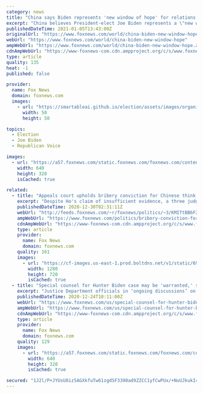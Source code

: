 ```yaml
---
category: news
title: "China says Biden represents 'new window of hope' for relations with US"
excerpt: "China believes President-elect Joe Biden represents a \"new window of hope\" for the country's relationship with the United States."
publishedDateTime: 2021-01-05T13:43:00Z
originalUrl: "https://www.foxnews.com/world/china-biden-new-window-hope"
webUrl: "https://www.foxnews.com/world/china-biden-new-window-hope"
ampWebUrl: "https://www.foxnews.com/world/china-biden-new-window-hope.amp"
cdnAmpWebUrl: "https://www-foxnews-com.cdn.ampproject.org/c/s/www.foxnews.com/world/china-biden-new-window-hope.amp"
type: article
quality: 135
heat: -1
published: false

provider:
  name: Fox News
  domain: foxnews.com
  images:
    - url: "https://smartableai.github.io/election/assets/images/organizations/foxnews.com-50x50.jpg"
      width: 50
      height: 50

topics:
  - Election
  - Joe Biden
  - Republican Voice

images:
  - url: "https://a57.foxnews.com/static.foxnews.com/foxnews.com/content/uploads/2020/11/640/320/RTX-joe-biden-xi-jinping.jpg?ve=1&tl=1"
    width: 640
    height: 320
    isCached: true

related:
  - title: "Appeals court upholds bribery conviction for Chinese think tank official with ties to Hunter Biden"
    excerpt: "Despite Ho's claim of insufficient evidence, a three judge panel said evidence introduced at trial was \"more than sufficient\" to prove that Ho acted on behalf of a U.S. non-governmental organization to \"assist it in obtaining business for CEFC Energy\""
    publishedDateTime: 2020-12-30T02:31:11Z
    webUrl: "http://feeds.foxnews.com/~r/foxnews/politics/~3/KMITtBB6F2M/bribery-conviction-for-chinese-think-tank-official-linked-to-hunter-biden-upheld-by-appeals-court"
    ampWebUrl: "https://www.foxnews.com/politics/bribery-conviction-for-chinese-think-tank-official-linked-to-hunter-biden-upheld-by-appeals-court.amp"
    cdnAmpWebUrl: "https://www-foxnews-com.cdn.ampproject.org/c/s/www.foxnews.com/politics/bribery-conviction-for-chinese-think-tank-official-linked-to-hunter-biden-upheld-by-appeals-court.amp"
    type: article
    provider:
      name: Fox News
      domain: foxnews.com
    quality: 161
    images:
      - url: "https://cf-images.us-east-1.prod.boltdns.net/v1/static/694940094001/d90667df-9a09-4955-8806-c48fe612bb47/823ee515-1a59-4a1f-b49e-7f388dbbadd6/1280x720/match/image.jpg"
        width: 1280
        height: 720
        isCached: true
  - title: "Special counsel for Hunter Biden case may be 'warranted,' some at DOJ say: sources"
    excerpt: "Justice Department officials in ‘ongoing discussions’ on Hunter Biden special counsel, sources say High-level officials within the Justice Department are in \"ongoing discussions\" on whether to appoint a special counsel to take over the investigation into Hunter Biden,"
    publishedDateTime: 2020-12-24T10:11:00Z
    webUrl: "https://www.foxnews.com/us/special-counsel-for-hunter-biden-case-may-be-warranted-some-at-doj-say-sources"
    ampWebUrl: "https://www.foxnews.com/us/special-counsel-for-hunter-biden-case-may-be-warranted-some-at-doj-say-sources.amp"
    cdnAmpWebUrl: "https://www-foxnews-com.cdn.ampproject.org/c/s/www.foxnews.com/us/special-counsel-for-hunter-biden-case-may-be-warranted-some-at-doj-say-sources.amp"
    type: article
    provider:
      name: Fox News
      domain: foxnews.com
    quality: 129
    images:
      - url: "https://a57.foxnews.com/static.foxnews.com/foxnews.com/content/uploads/2020/12/640/320/Hunter-Biden-THUMB-1-copy.jpg?ve=1&tl=1"
        width: 640
        height: 320
        isCached: true

secured: "1J2l/P+JYUsU8iz5AGXkfuTw61zgdSF3390ad9ZZCC1yfCwPUx/+NuUJkukI4p4hgMS6Kcd3BVBX+krO7ymJq0PkTH6s/44OfdTyXyK/wE9+M1WbMk8mMVtAUpLdvetN2VicrZX+7tbASpJYiZSBKpXvOAsE+WkF7NvP5ZAAlrzv/7B//B5oFnIQZi/VT8hKk1hsInmqIMTO8+UtJ7lf6ZLqORgynQuqSOa3uKlN9/tVXAnvo6ZAd8fztb0qaPeUobmLnNWrAG9BU+R4prFcYflImGrMnuScdKTN+LMG8y4A38EI4Fnf7r80clrPTZ/T+iRkHNS8aygIL9jPcURK3VDdoOY7X3IA5PUEtSmGCYw=;+dzptCZmgYnvaVAvcxZ5Zg=="
---
```


